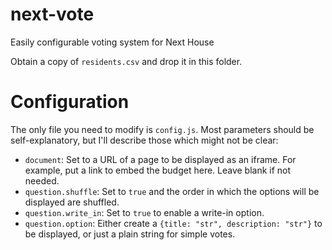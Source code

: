 # next-vote
Easily configurable voting system for Next House

Obtain a copy of `residents.csv` and drop it in this folder.

# Configuration
The only file you need to modify is `config.js`. Most parameters should be self-explanatory, but I'll describe those which might not be clear:
- `document`: Set to a URL of a page to be displayed as an iframe. For example, put a link to embed the budget here. Leave blank if not needed.
- `question.shuffle`: Set to `true` and the order in which the options will be displayed are shuffled.
- `question.write_in`: Set to `true` to enable a write-in option.
- `question.option`: Either create a `{title: "str", description: "str"}` to be displayed, or just a plain string for simple votes.
